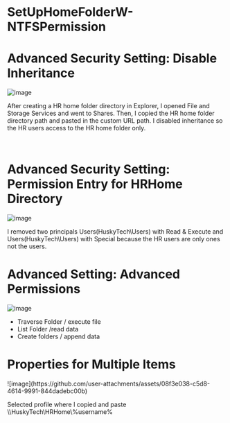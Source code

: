 # SetUpHomeFolderW-NTFSPermission

<h1>Advanced Security Setting: Disable Inheritance</h1>

![image](https://github.com/user-attachments/assets/e54be792-b8d5-4de5-9a67-433e3b2c3dee)

<p>
  After creating a HR home folder directory in Explorer, I opened File and Storage Services and went to Shares.
  Then, I copied the HR home folder directory path and pasted in the custom URL path. I disabled inheritance so the HR users access to the HR home folder only.
</p>

<br>

<h1>Advanced Security Setting: Permission Entry for HRHome Directory</h1>

![image](https://github.com/user-attachments/assets/ed2de5a9-ce52-47bf-ad15-46461a1edf7c)

<p>
  I removed two principals Users(HuskyTech\Users) with Read & Execute and Users(HuskyTech\Users) with Special
  because the HR users are only ones not the users.
  
</p>

<h1>Advanced Setting: Advanced Permissions</h1>

![image](https://github.com/user-attachments/assets/8bfb5a54-b5a8-46a9-a4b6-2b6d7737d6a0)

<p>
  <ul>
    <li>Traverse Folder / execute file</li>
    <li>List Folder /read data</li>
    <li>Create folders / append data</li>
  </ul>
</p>

<h1>Properties for Multiple Items</h1>
![image](https://github.com/user-attachments/assets/08f3e038-c5d8-4614-9991-844dadebc00b)
<p>
  Selected profile where I copied and paste \\HuskyTech\HRHome\%username%
</p>
